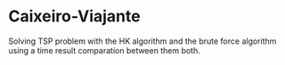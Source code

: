 # Caixeiro-Viajante
Solving TSP problem with the HK algorithm and the brute force algorithm using a time result comparation between them both.
